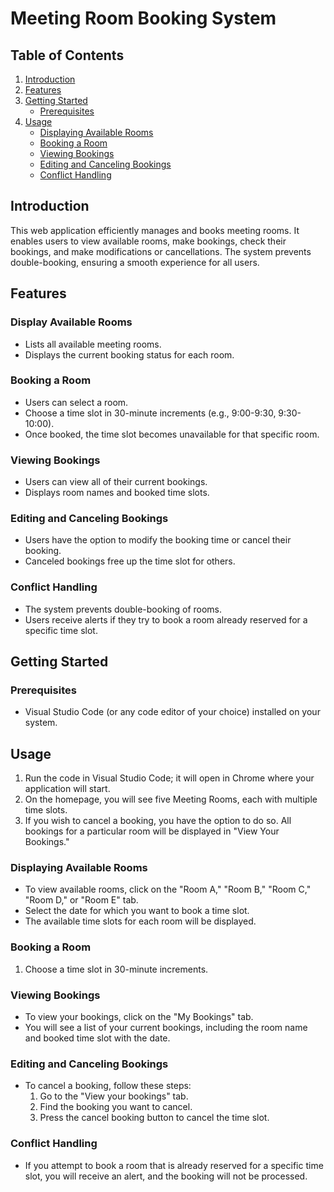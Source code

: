 # Meeting Room Booking System

## Table of Contents
1. [Introduction](#introduction)
2. [Features](#features)
3. [Getting Started](#getting-started)
   - [Prerequisites](#prerequisites)
4. [Usage](#usage)
   - [Displaying Available Rooms](#displaying-available-rooms)
   - [Booking a Room](#booking-a-room)
   - [Viewing Bookings](#viewing-bookings)
   - [Editing and Canceling Bookings](#editing-and-canceling-bookings)
   - [Conflict Handling](#conflict-handling)

## Introduction

This web application efficiently manages and books meeting rooms. It enables users to view available rooms, make bookings, check their bookings, and make modifications or cancellations. The system prevents double-booking, ensuring a smooth experience for all users.

## Features

### Display Available Rooms

- Lists all available meeting rooms.
- Displays the current booking status for each room.

### Booking a Room

- Users can select a room.
- Choose a time slot in 30-minute increments (e.g., 9:00-9:30, 9:30-10:00).
- Once booked, the time slot becomes unavailable for that specific room.

### Viewing Bookings

- Users can view all of their current bookings.
- Displays room names and booked time slots.

### Editing and Canceling Bookings

- Users have the option to modify the booking time or cancel their booking.
- Canceled bookings free up the time slot for others.

### Conflict Handling

- The system prevents double-booking of rooms.
- Users receive alerts if they try to book a room already reserved for a specific time slot.

## Getting Started

### Prerequisites

- Visual Studio Code (or any code editor of your choice) installed on your system.

## Usage

1. Run the code in Visual Studio Code; it will open in Chrome where your application will start.
2. On the homepage, you will see five Meeting Rooms, each with multiple time slots.
3. If you wish to cancel a booking, you have the option to do so. All bookings for a particular room will be displayed in "View Your Bookings."

### Displaying Available Rooms

- To view available rooms, click on the "Room A," "Room B," "Room C," "Room D," or "Room E" tab.
- Select the date for which you want to book a time slot.
- The available time slots for each room will be displayed.

### Booking a Room

1. Choose a time slot in 30-minute increments.

### Viewing Bookings

- To view your bookings, click on the "My Bookings" tab.
- You will see a list of your current bookings, including the room name and booked time slot with the date.

### Editing and Canceling Bookings

- To cancel a booking, follow these steps:
   1. Go to the "View your bookings" tab.
   2. Find the booking you want to cancel.
   3. Press the cancel booking button to cancel the time slot.

### Conflict Handling

- If you attempt to book a room that is already reserved for a specific time slot, you will receive an alert, and the booking will not be processed.
